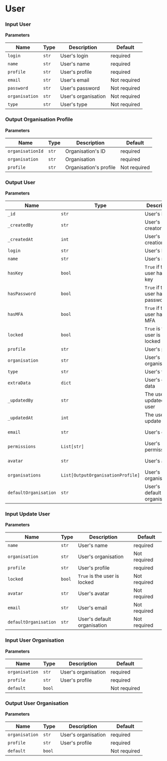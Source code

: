 # User


### Input User

**Parameters**

| Name                 | Type                             | Description                                    | Default             |
|----------------------|-----------------------           |------------------------------------------------|---------------------|
| ```login```          | ```str```                        | User's login                                   | required            |
| ```name```           | ```str```                        | User's name                                    | required            |
| ```profile```        | ```str```                        | User's profile                                 | required            |
| ```email```          | ```str```                        | User's email                                   | Not required        |             
| ```password```       | ```str```                        | User's password                                | Not required        |             
| ```organisation```   | ```str```                        | User's organisation                            | Not required        |             
| ```type```           | ```str```                        | User's type                                    | Not required        |             


### Output Organisation Profile

**Parameters**

| Name                 | Type                             | Description                                    | Default             |
|----------------------|-----------------------           |------------------------------------------------|---------------------|
| ```organisationId```   | ```str```                        | Organisation's ID                            | required        |             
| ```organisation```        | ```str```                        | Organisation                             | required            |
| ```profile```           | ```str```                    | Organisation's profile                                                | Not required            |


### Output User

**Parameters**

| Name                 | Type                             | Description                                    | Default             |
|----------------------|-----------------------           |------------------------------------------------|---------------------|
| ```_id```          | ```str```                        | User's id                                 | required            |
| ```_createdBy```           | ```str```                        | User's creator                                    | required            |
| ```_createdAt```        | ```int```                        | User's creation date                               | required            |
| ```login```          | ```str```                        | User's login                         | required        |             
| ```name```       | ```str```                        | User's name                                |  required        |             
| ```hasKey```   | ```bool```                        | ```True``` if the user has a key                            |  required        |             
| ```hasPassword```           | ```bool```                        | ```True``` if the user has a password                                  |  required        |
| ```hasMFA```           | ```bool```                        | ```True``` if the user has an MFA                                  |  required        |
| ```locked```           | ```bool```                        | ```True``` is the user is locked                                  |  required        |
| ```profile```           | ```str```                        | User's profile                                  |  required        |
| ```organisation```           | ```str```                        | User's organisation                                  |  required        |
| ```type```           | ```str```                        | User's type                                  |  required        |
| ```extraData```           | ```dict```                        | User's extra data                                  |  required        |    
| ```_updatedBy```           | ```str```                        | The user that updated the user                                  | Not required        |
| ```_updatedAt```           | ```int```                        | The user's update date                                 |  Not required        |
| ```email```           | ```str```                        | User's email                                  |  Not required        |
| ```permissions```           | ```List[str]```                        | User's permissions                                  |  Not required        |
| ```avatar```           | ```str```                        | User's avatar                                  |  Not required        |
| ```organisations```           | ```List[OutputOrganisationProfile]```                        | User's organisations                         |  Not required        |
| ```defaultOrganisation```           | ```str```                        | User's default organisation                                  | Not  required        |           


### Input Update User

**Parameters**

| Name                 | Type                             | Description                                    | Default             |
|----------------------|-----------------------           |------------------------------------------------|---------------------|
| ```name```           | ```str```                        | User's name                                    | required            |
| ```organisation```   | ```str```                        | User's organisation                            | Not required        |             
| ```profile```        | ```str```                        | User's profile                                 | required            |
| ```locked```           | ```bool```                        | ```True``` is the user is locked                                  |  Not required        |
| ```avatar```           | ```str```                        | User's avatar                                  |  Not required        |
| ```email```          | ```str```                        | User's email                                   | Not required        |             
| ```defaultOrganisation```           | ```str```                        | User's default organisation                                  | Not  required        |           
   

### Input User Organisation

**Parameters**

| Name                 | Type                             | Description                                    | Default             |
|----------------------|-----------------------           |------------------------------------------------|---------------------|
| ```organisation```   | ```str```                        | User's organisation                            | required        |             
| ```profile```        | ```str```                        | User's profile                                 | required            |
| ```default```           | ```bool```                    |                                                | Not required            |


### Output User Organisation

**Parameters**

| Name                 | Type                             | Description                                    | Default             |
|----------------------|-----------------------           |------------------------------------------------|---------------------|
| ```organisation```   | ```str```                        | User's organisation                            | required        |             
| ```profile```        | ```str```                        | User's profile                                 | required            |
| ```default```           | ```bool```                    |                                                | Not required            |